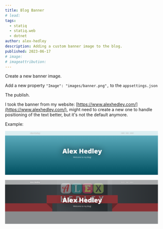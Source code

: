 ```yaml
---
title: Blog Banner
# lead:
tags:
  - statiq
  - statiq.web
  - dotnet
author: alex-hedley
description: Adding a custom banner image to the blog.
published: 2023-06-17
# image:
# imageattribution:
---
```


Create a new banner image.

Add a new property `"Image": "images/banner.png",` to the `appsettings.json`

<?# IncludeCode "./../../appsettings.json" /?>

The publish.

I took the banner from my website: [https://www.alexhedley.com/](https://www.alexhedley.com/), might need to create a new one to handle positioning of the text better, but it's not the default anymore.

Example:

![Original Blog Banner](images/blog_banner.png "Original Blog Banner")

![Updated Blog Banner](images/blog_banner_new.png "Updated Blog Banner")
